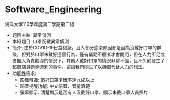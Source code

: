 # Software_Engineering
海洋大學110學年度第二學期第二組
* 題目主軸: 異常偵測
* 本組題目: 口罩配戴異常偵測
* 簡介: 由於COVID-19日益猖獗，且大部分感染原因都是因為沒戴好口罩的群聚，但對於口罩未戴好這個行為，僅有屢勸不聽者才會開罰，但在人力不足或者無人負責勸導的情況下，其他人戴好口罩的情況非常不佳，且不久前發生了超商店員勸導遭刺的事件，這讓我們萌生了以機器代替人力的想法。
* 功能性需求:  
  * 影像辨識: 戴好口罩準確率達九成以上
  * 語音提醒功能: 中文語音、音量清楚
  * 螢幕顯示: 清楚顯示是否有人沒戴好口罩、顯示未戴口罩人員照片
